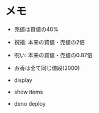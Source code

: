 # メモ

- 売値は買値の40%
- 祝福: 本来の買値・売値の2倍
- 呪い: 本来の買値・売値の0.87倍
- お香は全て同じ値段(2000)


- display
- show items
- deno deploy




